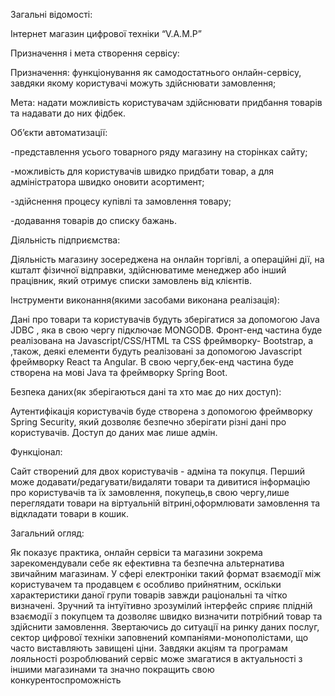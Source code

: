 
Загальні відомості:

Інтернет магазин цифрової техніки “V.A.M.P”

Призначення і мета створення сервісу:

Призначення: функціонування як самодостатнього онлайн-сервісу, завдяки якому користувачі можуть здійснювати замовлення;

Мета: надати можливість користувачам здійснювати придбання товарів та надавати до них фідбек.

Об’єкти автоматизації:

-представлення усього товарного ряду магазину на сторінках сайту;

-можливість для користувачів швидко придбати товар, а для адміністратора швидко оновити асортимент;

-здійснення процесу купівлі та замовлення товару;

-додавання товарів до списку бажань.

Діяльність підприємства:  

Діяльність магазину зосереджена на онлайн торгівлі, а операційні дії, на кшталт фізичної відправки, здійснюватиме менеджер або інший працівник, який отримує списки замовлень від клієнтів.

Інструменти виконання(якими засобами виконана реалізація):

Дані про товари та користувачів будуть зберігатися за допомогою Java JDBC , яка в свою    чергу підключає MONGODB. Фронт-енд частина буде реалізована на Javascript/CSS/HTML та CSS фреймворку- Bootstrap, а ,також, деякі елементи будуть реалізовані за допомогою Javascript фреймворку React та Angular. В свою чергу,бек-енд частина буде створена на мові Java та фреймворку Spring Boot.

Безпека даних(як зберігаються дані та хто має до них доступ):

Аутентифікація користувачів буде створена з допомогою фреймворку Spring Security, який дозволяє безпечно зберігати різні дані про користувачів. Доступ до даних має лише адмін.

Функціонал:

Сайт створений для двох користувачів - адміна та покупця. Перший може додавати/редагувати/видаляти товари та дивитися інформацію про користувачів та їх замовлення, покупець,в свою чергу,лише переглядати товари на віртуальній вітрині,оформлювати замовлення та відкладати товари в кошик.

Загальний огляд:

Як показує практика, онлайн сервіси та магазини зокрема зарекомендували себе як   ефективна та безпечна альтернатива звичайним магазинам. У сфері електроніки такий формат взаємодії між користувачем та продавцем є особливо прийнятним, оскільки характеристики даної групи товарів завжди раціональні та чітко визначені. Зручний та інтуїтивно зрозумілий інтерфейс сприяє плідній взаємодії з покупцем та дозволяє швидко визначити потрібний товар та здійснити замовлення. Звертаючись до ситуації на ринку даних послуг, сектор цифрової техніки заповнений компаніями-монополістами, що часто виставляють завищені ціни. Завдяки акціям та програмам лояльності розроблюваний сервіс може змагатися в актуальності з іншими магазинами та значно покращить свою конкурентоспроможність
 






